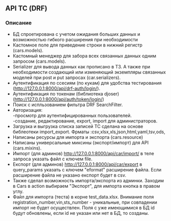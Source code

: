 ## API ТС (DRF)
### Описание
* БД спроетирована с учетом ожидания больших данных и возможностью гибкого расширения при необходимости
* Кастомное поле для приведение строки в нижний регистр (cars.models).
* Кастомный менеджер для забора всех связанных данных одним запросом (cars.models).
* Serializer для вывода данных как прописано в ТЗ. А также при необходимости создающий или изменяющий экземпляры связанных моделей при post и put запросах (car.serializers).
* Аутентификация по ссесиям (по кукам) для удобства тестирования (http://127.0.0.1:8000/api/drf-auth/login/).
* Аутентификация по токенам (библиотека djoser) (http://127.0.0.1:8000/api/auth/token/login/)
* Поиск с испльзованием фильтра DRF SearchFilter.
* Авторизация:  
-просмотр для аутентифицированных пользователей.  
-создание, редактирование, export, import для администраторов.
* Загрузка и выгрузка списка записей ТС сделана на основе библеотеки import_export. Фрматы :csv,xlsx,xls,json,html,yaml,tsv,ods,
* Написаны ресурсы для импорта и экспорта (cars.resource)
* Написаны универсальные миксины (экспорт/импорт) для API (cars.mixins).
* Импорт (для админов) http://127.0.0.1:8000/api/car/import/ в теле запроса указать файл с ключем file.
* Експорт (для админов) http://127.0.0.1:8000/api/car/export в query_params указать с ключем "eformat" расширение файла. Если расширение файла не указано експорт будет в csv.
* Также сделал возможность импорта/экспорта из админки. Заходим в Cars в action выбираем "Экспорт", для импорта кнопка в правом углу.
* Файл для импорта (теста) в корне test_data.xlsx. Внимание поля registration_number,vin,sts_number - уникальные, при совпадении импорт не будет осуществлен. Поля с уже имеющимися в БД id будут обновлены, если id не указан или нет в БД, то созданы.
